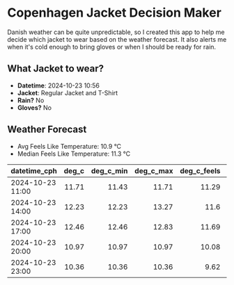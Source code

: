 
# Copenhagen Jacket Decision Maker

Danish weather can be quite unpredictable, so I created this app to help me decide which jacket to wear based on the weather forecast. 
It also alerts me when it's cold enough to bring gloves or when I should be ready for rain.

## What Jacket to wear?

- **Datetime**: 2024-10-23 10:56
- **Jacket**: Regular Jacket and T-Shirt
- **Rain?** No
- **Gloves?** No

## Weather Forecast
- Avg Feels Like Temperature: 10.9 °C
- Median Feels Like Temperature: 11.3 °C

| datetime_cph     |   deg_c |   deg_c_min |   deg_c_max |   deg_c_feels | weather   | wind   | rain   |
|:-----------------|--------:|------------:|------------:|--------------:|:----------|:-------|:-------|
| 2024-10-23 11:00 |   11.71 |       11.43 |       11.71 |         11.29 | Clouds    | Low    | None   |
| 2024-10-23 14:00 |   12.23 |       12.23 |       13.27 |         11.6  | Clouds    | Low    | None   |
| 2024-10-23 17:00 |   12.46 |       12.46 |       12.83 |         11.69 | Clouds    | Low    | None   |
| 2024-10-23 20:00 |   10.97 |       10.97 |       10.97 |         10.08 | Clear     | Low    | None   |
| 2024-10-23 23:00 |   10.36 |       10.36 |       10.36 |          9.62 | Clouds    | Low    | None   |
        